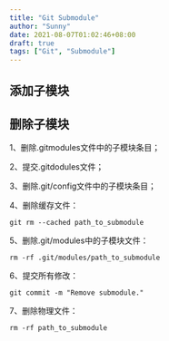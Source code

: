 ```yaml
---
title: "Git Submodule"
author: "Sunny"
date: 2021-08-07T01:02:46+08:00
draft: true
tags: ["Git", "Submodule"]
---
```


## 添加子模块

## 删除子模块

1、删除.gitmodules文件中的子模块条目；

2、提交.gitdodules文件；

3、删除.git/config文件中的子模块条目；

4、删除缓存文件：

```
git rm --cached path_to_submodule
```

5、删除.git/modules中的子模块文件：

```
rm -rf .git/modules/path_to_submodule
```

6、提交所有修改：

```
git commit -m "Remove submodule."
```

7、删除物理文件：

```
rm -rf path_to_submodule
```

